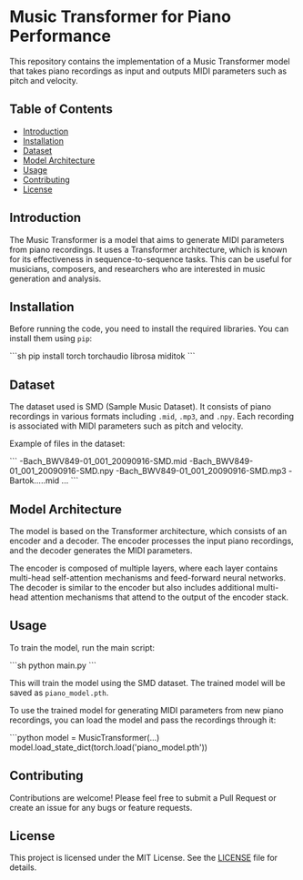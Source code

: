 # Music Transformer for Piano Performance

This repository contains the implementation of a Music Transformer model that takes piano recordings as input and outputs MIDI parameters such as pitch and velocity.

## Table of Contents

- [Introduction](#introduction)
- [Installation](#installation)
- [Dataset](#dataset)
- [Model Architecture](#model-architecture)
- [Usage](#usage)
- [Contributing](#contributing)
- [License](#license)

## Introduction

The Music Transformer is a model that aims to generate MIDI parameters from piano recordings. It uses a Transformer architecture, which is known for its effectiveness in sequence-to-sequence tasks. This can be useful for musicians, composers, and researchers who are interested in music generation and analysis.

## Installation

Before running the code, you need to install the required libraries. You can install them using `pip`:

\```sh
pip install torch torchaudio librosa miditok
\```

## Dataset

The dataset used is SMD (Sample Music Dataset). It consists of piano recordings in various formats including `.mid`, `.mp3`, and `.npy`. Each recording is associated with MIDI parameters such as pitch and velocity.

Example of files in the dataset:

\```
-Bach_BWV849-01_001_20090916-SMD.mid
-Bach_BWV849-01_001_20090916-SMD.npy
-Bach_BWV849-01_001_20090916-SMD.mp3
-Bartok.....mid
...
\```

## Model Architecture

The model is based on the Transformer architecture, which consists of an encoder and a decoder. The encoder processes the input piano recordings, and the decoder generates the MIDI parameters.

The encoder is composed of multiple layers, where each layer contains multi-head self-attention mechanisms and feed-forward neural networks. The decoder is similar to the encoder but also includes additional multi-head attention mechanisms that attend to the output of the encoder stack.

## Usage

To train the model, run the main script:

\```sh
python main.py
\```

This will train the model using the SMD dataset. The trained model will be saved as `piano_model.pth`.

To use the trained model for generating MIDI parameters from new piano recordings, you can load the model and pass the recordings through it:

\```python
model = MusicTransformer(...)
model.load_state_dict(torch.load('piano_model.pth'))

## Contributing

Contributions are welcome! Please feel free to submit a Pull Request or create an issue for any bugs or feature requests.

## License

This project is licensed under the MIT License. See the [LICENSE](LICENSE) file for details.
